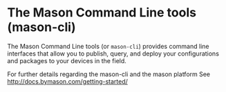 # The Mason Command Line tools (mason-cli)

The Mason Command Line tools (or `mason-cli`) provides command line interfaces that allow you to publish, query, and deploy your configurations and packages to your devices in the field.

For further details regarding the mason-cli and the mason platform
  See http://docs.bymason.com/getting-started/
